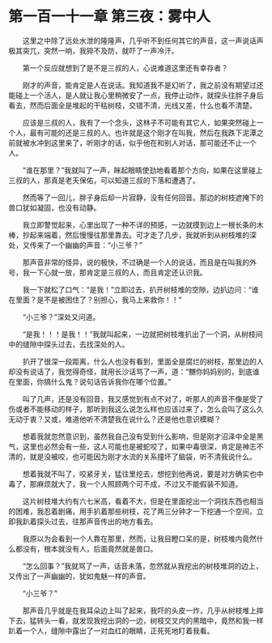 # 第一百一十一章 第三夜：雾中人


　　这里之中除了远处水泄的隆隆声，几乎听不到任何其它的声音，这一声说话声极其突兀，突然一响，我猝不及防，就吓了一声冷汗。

　　第一个反应就想到了是不是三叔的人，心说难道这里还有幸存者？

　　刚才的声音，能肯定是人在说话。我知道我不是幻听了，我之前没有期望过还能碰上一个活人，是人就让我心里稍微安了一点，我停止动作，就探头往胖子身后看去，然而后面全是堆起的干枯树枝，交错不清，光线又差，什么也看不清楚。

　　应该是三叔的人，我有了一个念头，这林子不可能有其它人，如果突然碰上一个人，最有可能的还是三叔的人。也许就是这个刚才在叫我，然后在我跌下泥潭之前就被水冲到这里来了，听刚才的话，似乎他在和别人对话，那可能还不止一个人。

　　“谁在那里？”我就叫了一声，眯起眼睛使劲地看着那个方向，如果在这里碰上三叔的人，那真是老天保佑，可以知道三叔的下落和遭遇了。

　　然而等了一回儿，胖子身后却一片寂静，没有任何回音。那边的树枝遮掩下的兽口犹如凝固，也没有动静。

　　我立即警觉起来，心里出现了一种不详的预感，一边就摸到边上一根长条的木棒，抄起来端着，然后慢慢往那里靠去。可才走了几步，我就听到从树枝堆的深处，又传来了一个幽幽的声音：“小三爷？”

　　那声音非常的怪异，说的极快，不过确是一个人的说话，而且是在叫我的外号，我一下心就一放，那肯定是三叔的人，而且肯定还认识我。

　　我一下就松了口气：“是我！”立即过去，扒开树枝堆的空隙，边扒边问：“谁在里面？是不是被困住了？别担心，我马上来救你！！”

　　“小三爷？”深处又问道。

　　“是我！！！是我！！”我就叫起来，一边就把树枝堆扒出了一个洞，从树枝间中的缝隙中探头过去，去找深处的人。

　　扒开了很深一段距离，什么人也没有看到，里面全是腐烂的树枝，那里边的人却没有说话了，我觉得奇怪，就用长沙话骂了一声，道：“嬲你妈妈别的，到底谁在里面，你搞什么鬼？说句话告诉我你在哪个位置。”

　　叫了几声，还是没有回音，我又感觉到有点不对了，听那人的声音不像是受了伤或者不能移动的样子，那听到我这么说怎么样也应该过来了，怎么会叫了这么久无动于衷？又或，难道他听不清楚我在说什么？还是他也意识模糊？

　　想着我就忽然意识到，虽然我自己没有受到什么影响，但是刚才沼泽中全是黑气，这里也必然会有一些，这人可能也是被蛇咬了，如果中毒很深，肯定是神志不清的，就是没被咬，也可能因为刚才水流的关系撞坏了脑袋，听不清我说什么。

　　想着我就不叫了，咬紧牙关，猛往里挖去，想挖到他再说，要是对方确实也中毒了，那麻烦就大了，我一个人照顾两个可不成，不过又不能假装不知道。

　　这片树枝堆大约有六七米高，看着不大，但是在里面挖出一个洞找东西也相当的困难，我忍着剧痛，用手扒着那些树枝，花了两三分钟才一下挖通一个空间，立即我趴着探头过去，往那声音传出的地方看去。

　　我原以为会看到一个人靠在那里，然而，让我目瞪口呆的是，树枝堆内竟然什么都没有，根本就没有人，后面竟然就是兽口。

　　“怎么回事？”我就骂了一声，话音未落，忽然就从我挖出的树枝堆洞的边上，又传出了一声幽幽的，犹如鬼魅一样的声音。

　　“小三爷？”

　　那声音几乎就是在我耳朵边上叫了起来，我吓的头皮一炸，几乎从树枝堆上摔下去，猛转头一看，就发现我挖出洞的一边，树枝交叉内的黑暗中，竟然和我一样趴着一个人，缝隙中露出了一对血红的眼睛，正死死地盯着我看。

